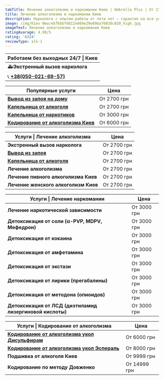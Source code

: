 ```yaml
---
tabTitle: Лечение алкоголизма и наркомании Киев | Umbrella Plus | От 2700 грн
title: Лечение алкоголизма и наркомании Киев
description: Наркологи с опытом работы от пяти лет – гарантия на все услуги!
image: /img/Kiev New/ebf6bbf6812e669e29e09ba76038c020_high.jpg
imageText: Лечение алкоголизма и наркомании Киев
ratingAvarage: 4.98/5
rating: '6324'
reviewType: alk-1
---
```


| Работаем без выходных 24/7 \| Киев          |
| ------------------------------------------- |
| 🚑**Экстренный вызов нарколога**            |
| 📞 **[+38(050-021-69-57)](tel:0500216957)** |

| Популярные услуги                                                  | Цена        |
| ------------------------------------------------------------------ | ----------- |
| **[Вывод из запоя на дому](Vivod-iz-zapoia-na-domy-kiev)**         | От 2700 грн |
| **[Капельница от алкоголя](Kapelnica_ot_alkogola_na_domy_kiev)**   | От 2700 грн |
| **[Капельница от наркотиков](kapelnica-ot-narkotikov-kiev)**       | От 3000 грн |
| **[Кодирование от алкоголизма Киев](kodirovka-ot-alkogolia-kiev)** | От 6000 грн |

| Услуги \| Лечение алкоголизма                            | Цена        |
| -------------------------------------------------------- | ----------- |
| **Экстренный вызов нарколога**                           | От 2700 грн |
| **[Вывод из запоя](Vivod-iz-zapoia-kiev)**               | От 2700 грн |
| **[Капельница от алкоголя](Kapelnica_ot_alkogola_kiev)** | От 2700 грн |
| **Лечение алкоголизма**                                  | От 2700 грн |
| **Лечение пивного алкоголизма Киев**                     | От 2700 грн |
| **Лечение женского алкоголизм Киев**                     | От 2700 грн |

| Услуги \| Лечение наркомании                              | Цена        |
| --------------------------------------------------------- | ----------- |
| **Лечение наркотической зависимости**                     | От 3000 грн |
| **Детоксикация от соли (α-PVP, MDPV, Мефедрон)**          | От 3000 грн |
| **Детоксикация от кокаина**                               | От 3000 грн |
| **Детоксикация от амфетамина**                            | От 3000 грн |
| **Детоксикация от экстази**                               | От 3000 грн |
| **Детоксикация от лирики (прегабалины)**                  | От 3000 грн |
| **Детоксикация от методона (опиоидов)**                   | От 3000 грн |
| **Детоксикация от ЛСД (диэтиламид лизергиновой кислоты)** | От 3000 грн |

| Услуги \| Кодирование от алкоголизма                                                      | Цена         |
| ----------------------------------------------------------------------------------------- | ------------ |
| **[Кодирование от алкоголизма укол Дисульфирам](kodirovka-ot-alkogolia-disulfiram-kiev)** | От 6000 грн  |
| **[Кодирование от алкоголизма укол Эспераль](kodirovka-ot-alkogolizma-espiarl-kiev)**     | От 8000 грн  |
| **Подшивка от алкоголя Киев**                                                             | От 9999 грн  |
| **Кодирование по методу Довженко**                                                        | От 14999 грн |
